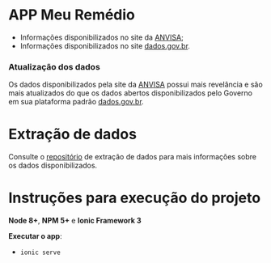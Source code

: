 # APP Meu Remédio

* Informações disponibilizados no site da [ANVISA](http://portal.anvisa.gov.br/listas-de-precos);
* Informações disponibilizados no site [dados.gov.br](http://dados.gov.br/dataset/anvisa-precos-de-medicamentos).

### Atualização dos dados

Os dados disponibilizados pela site da [ANVISA](http://portal.anvisa.gov.br/listas-de-precos) possui mais revelância e são mais atualizados do que os dados abertos disponibilizados pelo Governo em sua plataforma padrão [dados.gov.br](http://dados.gov.br).

 # Extração de dados

 Consulte o [repositório](https://github.com/yagoluiz/meuremedio-mineracao) de extração de dados para mais informações sobre os dados disponibilizados.

# Instruções para execução do projeto

**Node 8+**, **NPM 5+** e **Ionic Framework 3** 

**Executar o app**:
 - `ionic serve`